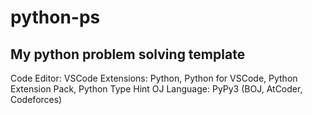 # python-ps
## My python problem solving template

Code Editor: VSCode
Extensions: Python, Python for VSCode, Python Extension Pack, Python Type Hint
OJ Language: PyPy3 (BOJ, AtCoder, Codeforces)